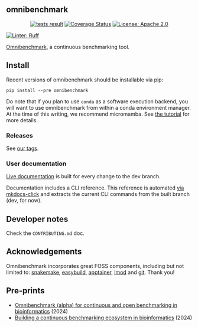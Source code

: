 ## omnibenchmark

<p align="center">
<a href="https://github.com/omnibenchmark/omnibenchmark/tree/refs/heads/main"><img alt="tests result" src="https://github.com/omnibenchmark/omnibenchmark/workflows/Tests/badge.svg?branch=main"></a>
<a href="https://github.com/omnibenchmark/omnibenchmark"><img alt="Coverage Status" src="./reports/coverage.svg"></a>
<a href="https://github.com/omnibenchmark/omnibenchmark/blob/main/LICENSE"><img alt="License: Apache 2.0" src="https://img.shields.io/badge/License-Apache_2.0-blue.svg"></a>
</p>

[![Linter: Ruff](https://img.shields.io/badge/Linter-Ruff-brightgreen?style=flat-square)](https://github.com/astral-sh/ruff)


[Omnibenchmark](https://omnibenchmark.org), a continuous benchmarking tool.

## Install

Recent versions of omnibenchmark should be installable via pip:

```
pip install --pre omnibenchmark
```

Do note that if you plan to use `conda` as a software execution backend, you will want to use omnibenchmark from within a conda environment manager. At the time of this writing, we recommend micromamba. See [the tutorial](https://omnibenchmark.org/tutorial/) for more details.

### Releases

See [our tags](https://github.com/omnibenchmark/omnibenchmark/tags).


### User documentation

[Live documentation](https://omnibenchmark.github.io/omnibenchmark/) is built for every change to the dev branch.

Documentation includes a CLI reference. This reference is automated [via mkdocs-click](https://gitlab.renkulab.io/omnibenchmark/omni_site/-/blob/master/docs/reference.md?ref_type=heads) and extracts the current CLI commands from the built branch (dev, for now).

## Developer notes

Check the `CONTRIBUTING.md` doc.

## Acknowledgements

Omnibenchmark incorporates great FOSS components, including but not limited to: [snakemake](https://snakemake.readthedocs.io/en/stable/), [easybuild](https://easybuild.io/), [apptainer](https://apptainer.org/), [lmod](https://lmod.readthedocs.io/en/latest/) and [git](https://git-scm.com/). Thank you!

## Pre-prints

- [Omnibenchmark (alpha) for continuous and open benchmarking in bioinformatics](https://arxiv.org/abs/2409.17038) (2024)
- [Building a continuous benchmarking ecosystem in bioinformatics](https://arxiv.org/abs/2409.15472) (2024)
